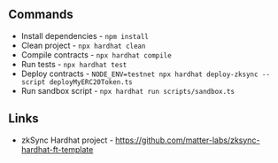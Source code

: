 ## Commands

- Install dependencies - `npm install`
- Clean project - `npx hardhat clean`
- Compile contracts - `npx hardhat compile`
- Run tests - `npx hardhat test`
- Deploy contracts - `NODE_ENV=testnet npx hardhat deploy-zksync --script deployMyERC20Token.ts`
- Run sandbox script - `npx hardhat run scripts/sandbox.ts`

## Links

- zkSync Hardhat project - https://github.com/matter-labs/zksync-hardhat-ft-template
